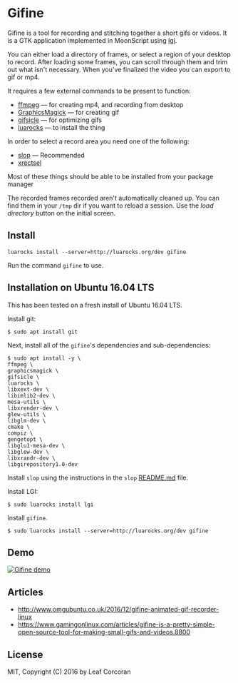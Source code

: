 
# Gifine

Gifine is a tool for recording and stitching together a short gifs or videos.
It is a GTK application implemented in MoonScript using
[lgi](https://github.com/pavouk/lgi).

You can either load a directory of frames, or select a region of your desktop
to record. After loading some frames, you can scroll through them and trim out
what isn't necessary. When you've finalized the video you can export to gif or
mp4.

It requires a few external commands to be present to function:

* [ffmpeg](https://ffmpeg.org/) — for creating mp4, and recording from desktop
* [GraphicsMagick](http://www.graphicsmagick.org/) — for creating gif
* [gifsicle](https://www.lcdf.org/gifsicle/) — for optimizing gifs
* [luarocks](https://luarocks.org) — to install the thing

In order to select a record area you need one of the following:

* [slop](https://github.com/naelstrof/slop) — Recommended
* [xrectsel](https://github.com/lolilolicon/xrectsel)

Most of these things should be able to be installed from your package manager

The recorded frames recorded aren't automatically cleaned up. You can find them
in your `/tmp` dir if you want to reload a session. Use the *load directory*
button on the initial screen.

## Install

    luarocks install --server=http://luarocks.org/dev gifine

Run the command `gifine` to use.

## Installation on Ubuntu 16.04 LTS

This has been tested on a fresh install of Ubuntu 16.04 LTS.

Install git:

    $ sudo apt install git
    
Next, install all of the `gifine`'s dependencies and sub-dependencies:

    $ sudo apt install -y \
    ffmpeg \
    graphicsmagick \
	gifsicle \
	luarocks \
	libxext-dev \
	libimlib2-dev \
	mesa-utils \
	libxrender-dev \
	glew-utils \
	libglm-dev \
	cmake \
	compiz \
	gengetopt \
	libglu1-mesa-dev \
	libglew-dev \
	libxrandr-dev \
	libgirepository1.0-dev
    
Install `slop` using the instructions in the `slop` [README.md][slopread] file.

Install LGI:

	$ sudo luarocks install lgi

Install `gifine`.

	$ sudo luarocks install --server=http://luarocks.org/dev gifine

[slopread]:https://github.com/naelstrof/slop

## Demo

[![Gifine demo](https://img.youtube.com/vi/FYSoAt3EZUE/0.jpg)](https://www.youtube.com/watch?v=FYSoAt3EZUE)

## Articles

* <http://www.omgubuntu.co.uk/2016/12/gifine-animated-gif-recorder-linux>
* <https://www.gamingonlinux.com/articles/gifine-is-a-pretty-simple-open-source-tool-for-making-small-gifs-and-videos.8800>

## License

MIT, Copyright (C) 2016 by Leaf Corcoran
